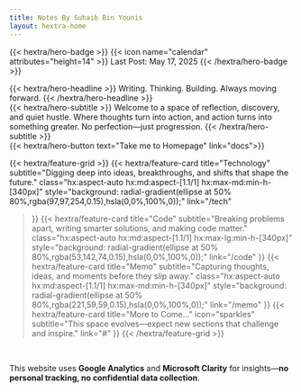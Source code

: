 ```yaml
---
title: Notes By Suhaib Bin Younis
layout: hextra-home
---
```


{{< hextra/hero-badge >}}
{{< icon name="calendar" attributes="height=14" >}}
  <span>Last Post: May 17, 2025</span>
{{< /hextra/hero-badge >}}


<div class="hx-mt-6 hx-mb-6">
{{< hextra/hero-headline >}}
  Writing. Thinking. Building. Always moving forward.
{{< /hextra/hero-headline >}}
</div>

<div class="hx-mb-12">
{{< hextra/hero-subtitle >}}
  Welcome to a space of reflection, discovery, and quiet hustle.  
  Where thoughts turn into action, and action turns into something greater.  
  No perfection—just progression.  
{{< /hextra/hero-subtitle >}}
</div>

<div class="hx-mb-6"> {{< hextra/hero-button text="Take me to Homepage" link="docs">}} </div>

{{< hextra/feature-grid >}}
  {{< hextra/feature-card
    title="Technology"
    subtitle="Digging deep into ideas, breakthroughs, and shifts that shape the future."
    class="hx:aspect-auto hx:md:aspect-[1.1/1] hx:max-md:min-h-[340px]"
    style="background: radial-gradient(ellipse at 50% 80%,rgba(97,97,254,0.15),hsla(0,0%,100%,0));"
    link="/tech"
  >}}
  {{< hextra/feature-card
    title="Code"
    subtitle="Breaking problems apart, writing smarter solutions, and making code matter."
    class="hx:aspect-auto hx:md:aspect-[1.1/1] hx:max-lg:min-h-[340px]"
    style="background: radial-gradient(ellipse at 50% 80%,rgba(53,142,74,0.15),hsla(0,0%,100%,0));"
    link="/code"
  >}}
  {{< hextra/feature-card
    title="Memo"
    subtitle="Capturing thoughts, ideas, and moments before they slip away."
    class="hx:aspect-auto hx:md:aspect-[1.1/1] hx:max-md:min-h-[340px]"
    style="background: radial-gradient(ellipse at 50% 80%,rgba(221,59,59,0.15),hsla(0,0%,100%,0));"
    link="/memo"
  >}}
  {{< hextra/feature-card
    title="More to Come..."
    icon="sparkles"
    subtitle="This space evolves—expect new sections that challenge and inspire."
    link="#"
  >}}
{{< /hextra/feature-grid >}}

<br>

This website uses **Google Analytics** and **Microsoft Clarity** for insights—**no personal tracking, no confidential data collection**.  
